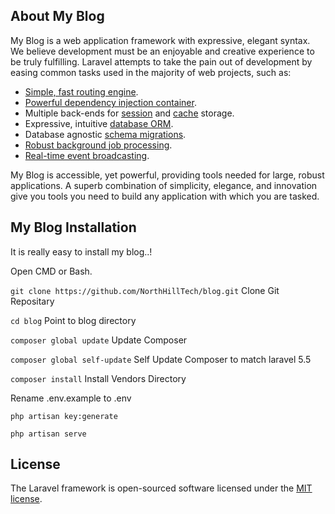 ## About My Blog

My Blog is a web application framework with expressive, elegant syntax. We believe development must be an enjoyable and creative experience to be truly fulfilling. Laravel attempts to take the pain out of development by easing common tasks used in the majority of web projects, such as:

- [Simple, fast routing engine](https://laravel.com/docs/routing).
- [Powerful dependency injection container](https://laravel.com/docs/container).
- Multiple back-ends for [session](https://laravel.com/docs/session) and [cache](https://laravel.com/docs/cache) storage.
- Expressive, intuitive [database ORM](https://laravel.com/docs/eloquent).
- Database agnostic [schema migrations](https://laravel.com/docs/migrations).
- [Robust background job processing](https://laravel.com/docs/queues).
- [Real-time event broadcasting](https://laravel.com/docs/broadcasting).

My Blog is accessible, yet powerful, providing tools needed for large, robust applications. A superb combination of simplicity, elegance, and innovation give you tools you need to build any application with which you are tasked.

## My Blog Installation

It is really easy to install my blog..!

Open CMD or Bash.

`git clone https://github.com/NorthHillTech/blog.git` Clone Git Repositary

`cd blog` Point to blog directory

`composer global update` Update Composer

`composer global self-update` Self Update Composer to match laravel 5.5

`composer install` Install Vendors Directory

Rename .env.example to .env

`php artisan key:generate`

`php artisan serve`

## License

The Laravel framework is open-sourced software licensed under the [MIT license](http://opensource.org/licenses/MIT).
